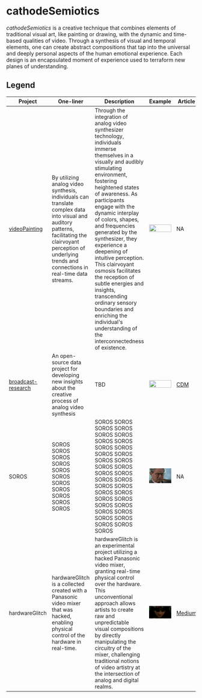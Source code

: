 # cathodeSemiotics

*cathodeSemiotics* is a creative technique that combines elements of traditional visual art, like painting or drawing, with the dynamic and time-based qualities of video. Through a synthesis of visual and temporal elements, one can create abstract compositions that tap into the universal and deeply personal aspects of the human emotional experience. Each design is an encapsulated moment of experience used to terraform new planes of understanding. 

## Legend

| Project      | One-liner | Description                                                  | Example  | Article | 
| ------------ | --------- |------------------------------------------------------------ | --- | --- | 
| [videoPainting](https://github.com/cskonopka/syncretism-network/blob/main/videoPainting.md)    | By utilizing analog video synthesis, individuals can translate complex data into visual and auditory patterns, facilitating the clairvoyant perception of underlying trends and connections in real-time data streams. | Through the integration of analog video synthesizer technology, individuals immerse themselves in a visually and audibly stimulating environment, fostering heightened states of awareness. As participants engage with the dynamic interplay of colors, shapes, and frequencies generated by the synthesizer, they experience a deepening of intuitive perception. This clairvoyant osmosis facilitates the reception of subtle energies and insights, transcending ordinary sensory boundaries and enriching the individual's understanding of the interconnectedness of existence.            | <img height="100%" width="100%" src="https://github.com/cskonopka/syncretism-network/blob/main/assets/vp-itsAllJustLight.gif"/> | NA | NA | Avalanche |
| [broadcast-research](https://github.com/cskonopka/broadcast-research)    | An open-source data project for developing new insights about the creative process of analog video synthesis      | TBD       |  <img height="100%" width="100%" src="https://i.ibb.co/WkrxHZj/cskonopka-04.png"> |  [CDM](https://cdm.link/2020/01/painting-with-eurorack/)  | NA | NA | 
| SOROS      | SOROS SOROS SOROS SOROS SOROS SOROS SOROS SOROS SOROS SOROS SOROS     | SOROS SOROS SOROS SOROS SOROS SOROS SOROS SOROS SOROS SOROS SOROS SOROS SOROS SOROS SOROS SOROS SOROS SOROS SOROS SOROS SOROS SOROS SOROS SOROS SOROS SOROS SOROS SOROS SOROS SOROS SOROS SOROS SOROS SOROS SOROS       |    <img height="100%" width="100%" src="https://github.com/cskonopka/syncretism-network/blob/main/assets/vp-soros.gif"/> |  NA  |
| hardwareGlitch      | hardwareGlitch is a collected created with a Panasonic video mixer that was hacked, enabling physical control of the hardware in real-time. | hardwareGlitch is an experimental project utilizing a hacked Panasonic video mixer, granting real-time physical control over the hardware. This unconventional approach allows artists to create raw and unpredictable visual compositions by directly manipulating the circuitry of the mixer, challenging traditional notions of video artistry at the intersection of analog and digital realms.            |   <img height="100%" width="100%" src="https://github.com/cskonopka/syncretism-network/blob/main/assets/vp-hardwareglitch.gif"/>  |  [Medium](https://medium.com/@gg.the.garbage.man.gg/hardwareglitch-d8a552789cc)  | 
